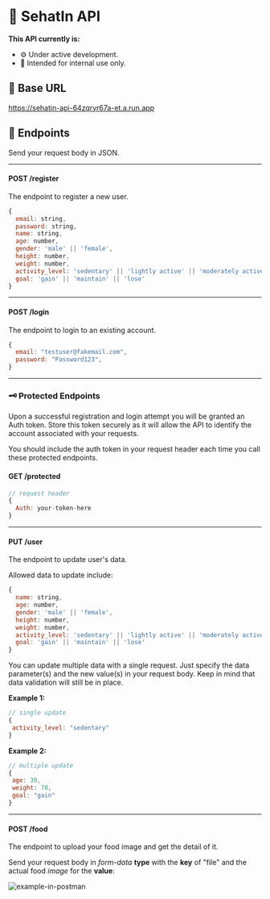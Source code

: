 # 📄 SehatIn API
**This API currently is:**
- ⚙️ Under active development.
- 🪪 Intended for internal use only.

## 🔗 Base URL
https://sehatin-api-64zqryr67a-et.a.run.app

## 🎯 Endpoints
Send your request body in JSON.

---
#### POST /register
The endpoint to register a new user.
```javascript
{
  email: string,
  password: string,
  name: string,
  age: number,
  gender: 'male' || 'female',
  height: number,
  weight: number,
  activity_level: 'sedentary' || 'lightly active' || 'moderately active' || 'very active' || 'extra active',
  goal: 'gain' || 'maintain' || 'lose'
}
```
---
#### POST /login
The endpoint to login to an existing account.
```javascript
{
  email: "testuser@fakemail.com",
  password: "Password123",
}
```
---
### 🗝️ Protected Endpoints
Upon a successful registration and login attempt you will be granted an Auth token. Store this token securely as it will allow the API to identify the account associated with your requests.

You should include the auth token in your request header each time you call these protected endpoints.

#### GET /protected
```javascript
// request header
{
  Auth: your-token-here
}
```
---
#### PUT /user
The endpoint to update user's data.

Allowed data to update include:
```javascript
{
  name: string,
  age: number,
  gender: 'male' || 'female',
  height: number,
  weight: number,
  activity_level: 'sedentary' || 'lightly active' || 'moderately active' || 'very active' || 'extra active',
  goal: 'gain' || 'maintain' || 'lose'
}
```

You can update multiple data with a single request. Just specify the data parameter(s) and the new value(s) in your request body. Keep in mind that data validation will still be in place.

**Example 1:**
```javascript
// single update
{
 activity_level: "sedentary"
}
```

**Example 2:**
```javascript
// multiple update
{
 age: 30,
 weight: 78,
 goal: "gain"
}
```
---
#### POST /food
The endpoint to upload your food image and get the detail of it.

Send your request body in *form-data* **type** with the **key** of "file" and the actual food *image* for the **value**:

![example-in-postman](https://storage.googleapis.com/sehatin-users-images/example-in-postman.jpg)